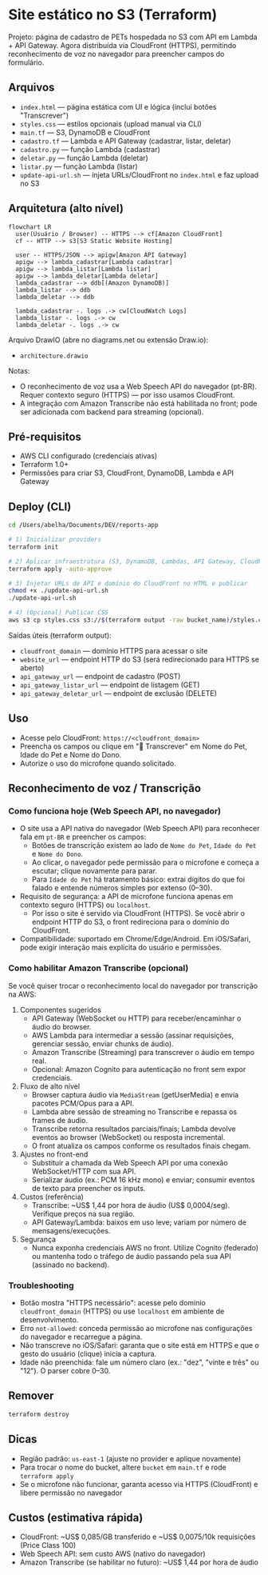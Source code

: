 # Site estático no S3 (Terraform)

Projeto: página de cadastro de PETs hospedada no S3 com API em Lambda + API Gateway. Agora distribuída via CloudFront (HTTPS), permitindo reconhecimento de voz no navegador para preencher campos do formulário.

## Arquivos
- `index.html` — página estática com UI e lógica (inclui botões "Transcrever")
- `styles.css` — estilos opcionais (upload manual via CLI)
- `main.tf` — S3, DynamoDB e CloudFront
- `cadastro.tf` — Lambda e API Gateway (cadastrar, listar, deletar)
- `cadastro.py` — função Lambda (cadastrar)
- `deletar.py` — função Lambda (deletar)
- `listar.py` — função Lambda (listar)
- `update-api-url.sh` — injeta URLs/CloudFront no `index.html` e faz upload no S3

## Arquitetura (alto nível)

```mermaid
flowchart LR
  user(Usuário / Browser) -- HTTPS --> cf[Amazon CloudFront]
  cf -- HTTP --> s3[S3 Static Website Hosting]

  user -- HTTPS/JSON --> apigw[Amazon API Gateway]
  apigw --> lambda_cadastrar[Lambda cadastrar]
  apigw --> lambda_listar[Lambda listar]
  apigw --> lambda_deletar[Lambda deletar]
  lambda_cadastrar --> ddb[(Amazon DynamoDB)]
  lambda_listar --> ddb
  lambda_deletar --> ddb

  lambda_cadastrar -. logs .-> cw[CloudWatch Logs]
  lambda_listar -. logs .-> cw
  lambda_deletar -. logs .-> cw
```

Arquivo DrawIO (abre no diagrams.net ou extensão Draw.io):
- `architecture.drawio`

Notas:
- O reconhecimento de voz usa a Web Speech API do navegador (pt-BR). Requer contexto seguro (HTTPS) — por isso usamos CloudFront.
- A integração com Amazon Transcribe não está habilitada no front; pode ser adicionada com backend para streaming (opcional).

## Pré-requisitos
- AWS CLI configurado (credenciais ativas)
- Terraform 1.0+
- Permissões para criar S3, CloudFront, DynamoDB, Lambda e API Gateway

## Deploy (CLI)
```bash
cd /Users/abelha/Documents/DEV/reports-app

# 1) Inicializar providers
terraform init

# 2) Aplicar infraestrutura (S3, DynamoDB, Lambdas, API Gateway, CloudFront)
terraform apply -auto-approve

# 3) Injetar URLs de API e domínio do CloudFront no HTML e publicar
chmod +x ./update-api-url.sh
./update-api-url.sh

# 4) (Opcional) Publicar CSS
aws s3 cp styles.css s3://$(terraform output -raw bucket_name)/styles.css --content-type "text/css"
```

Saídas úteis (terraform output):
- `cloudfront_domain` — domínio HTTPS para acessar o site
- `website_url` — endpoint HTTP do S3 (será redirecionado para HTTPS se aberto)
- `api_gateway_url` — endpoint de cadastro (POST)
- `api_gateway_listar_url` — endpoint de listagem (GET)
- `api_gateway_deletar_url` — endpoint de exclusão (DELETE)

## Uso
- Acesse pelo CloudFront: `https://<cloudfront_domain>`
- Preencha os campos ou clique em "🎤 Transcrever" em Nome do Pet, Idade do Pet e Nome do Dono.
- Autorize o uso do microfone quando solicitado.

## Reconhecimento de voz / Transcrição

### Como funciona hoje (Web Speech API, no navegador)
- O site usa a API nativa do navegador (Web Speech API) para reconhecer fala em `pt-BR` e preencher os campos:
  - Botões de transcrição existem ao lado de `Nome do Pet`, `Idade do Pet` e `Nome do Dono`.
  - Ao clicar, o navegador pede permissão para o microfone e começa a escutar; clique novamente para parar.
  - Para `Idade do Pet` há tratamento básico: extrai dígitos do que foi falado e entende números simples por extenso (0–30).
- Requisito de segurança: a API de microfone funciona apenas em contexto seguro (HTTPS) ou `localhost`.
  - Por isso o site é servido via CloudFront (HTTPS). Se você abrir o endpoint HTTP do S3, o front redireciona para o domínio do CloudFront.
- Compatibilidade: suportado em Chrome/Edge/Android. Em iOS/Safari, pode exigir interação mais explícita do usuário e permissões.

### Como habilitar Amazon Transcribe (opcional)
Se você quiser trocar o reconhecimento local do navegador por transcrição na AWS:
1) Componentes sugeridos
   - API Gateway (WebSocket ou HTTP) para receber/encaminhar o áudio do browser.
   - AWS Lambda para intermediar a sessão (assinar requisições, gerenciar sessão, enviar chunks de áudio).
   - Amazon Transcribe (Streaming) para transcrever o áudio em tempo real.
   - Opcional: Amazon Cognito para autenticação no front sem expor credenciais.
2) Fluxo de alto nível
   - Browser captura áudio via `MediaStream` (getUserMedia) e envia pacotes PCM/Opus para a API.
   - Lambda abre sessão de streaming no Transcribe e repassa os frames de áudio.
   - Transcribe retorna resultados parciais/finais; Lambda devolve eventos ao browser (WebSocket) ou resposta incremental.
   - O front atualiza os campos conforme os resultados finais chegam.
3) Ajustes no front-end
   - Substituir a chamada da Web Speech API por uma conexão WebSocket/HTTP com sua API.
   - Serializar áudio (ex.: PCM 16 kHz mono) e enviar; consumir eventos de texto para preencher os inputs.
4) Custos (referência)
   - Transcribe: ~US$ 1,44 por hora de áudio (US$ 0,0004/seg). Verifique preços na sua região.
   - API Gateway/Lambda: baixos em uso leve; variam por número de mensagens/execuções.
5) Segurança
   - Nunca exponha credenciais AWS no front. Utilize Cognito (federado) ou mantenha todo o tráfego de áudio passando pela sua API (assinado no backend).

### Troubleshooting
- Botão mostra "HTTPS necessário": acesse pelo domínio `cloudfront_domain` (HTTPS) ou use `localhost` em ambiente de desenvolvimento.
- Erro `not-allowed`: conceda permissão ao microfone nas configurações do navegador e recarregue a página.
- Não transcreve no iOS/Safari: garanta que o site está em HTTPS e que o gesto do usuário (clique) inicia a captura.
- Idade não preenchida: fale um número claro (ex.: "dez", "vinte e três" ou "12"). O parser cobre 0–30.

## Remover
```bash
terraform destroy
```

## Dicas
- Região padrão: `us-east-1` (ajuste no provider e aplique novamente)
- Para trocar o nome do bucket, altere `bucket` em `main.tf` e rode `terraform apply`
- Se o microfone não funcionar, garanta acesso via HTTPS (CloudFront) e libere permissão no navegador

## Custos (estimativa rápida)
- CloudFront: ~US$ 0,085/GB transferido e ~US$ 0,0075/10k requisições (Price Class 100)
- Web Speech API: sem custo AWS (nativo do navegador)
- Amazon Transcribe (se habilitar no futuro): ~US$ 1,44 por hora de áudio
